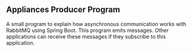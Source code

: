 ## Appliances Producer Program

A small program to explain how asynchronous communication works with RabbitMQ using Spring Boot. This program emits messages. Other
applications can receive these messages if they subscribe to this application.
